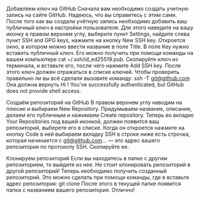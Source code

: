 Добавляем ключ на GitHub
Сначала вам необходимо создать учетную запись на сайте GitHub. Надеюсь, что вы справитесь с этим сами.
После того как вы создали учётную запись необходимо добавить ваш публичный ключ в настройки пользователя. Для этого наведите на вашу иконку в правом верхнем углу, выберите пункт Settings, найдите слева пункт SSH and GPG keys, нажмите на кнопку New SSH key.
Откроется окно, в котором можно ввести название в поле Title. В поле Key нужно вставить публичный ключ. Его можно получить при помощи команды на вашем компьютере cat ~/.ssh/id_ed25519.pub. Скопируйте ключ из терминала, и вставьте его, после чего нажмите Add SSH key.
После этого ключ должен отражаться в списке ключей. Чтобы проверить правильно ли вы всё сделали вызовите команду:
ssh -T git@github.com
Она должна вернуть
Hi <username>! You've successfully authenticated, but GitHub does not provide shell access.

Создаём репозиторий на GitHub
В правом верхнем углу наводим на плюсик и выбираем New Repository. Придумываем название, описание, делаем его публичным и нажимаем Create repository. Теперь во вкладке Your Repositories под вашей иконкой, должен появится ваш репозиторий, выберете его в списке. Когда он откроется нажмите на кнопку Code в ней выбираем вкладку SSH в строке ниже есть строчка, которая начинается с git@github.com... — это адрес вашего репозитория по протоколу SSH. Скопируйте ее.

Клонируем репозиторий
Если вы находитесь в папке с другим репозиторием, то выйдите из нее. Не стоит клонировать репозиторий в другой репозиторий!
Теперь необходимо получить созданный репозиторий. Это можно сделать при помощи команды, где в <url> вставьте адрес репозитория:
git clone <url>
После этого в текущей папке появится папка с названием вашего репозитория. Отлично!